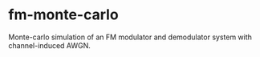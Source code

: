 # fm-monte-carlo
Monte-carlo simulation of an FM modulator and demodulator system with channel-induced AWGN.
